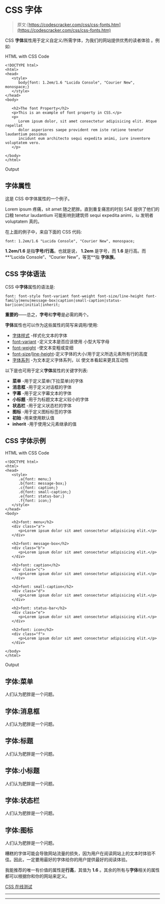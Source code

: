 # CSS 字体

> 原文:[https://codescracker.com/css/css-fonts.htm](https://codescracker.com/css/css-fonts.htm)

CSS **字体**属性用于定义自定义/所需字体，为我们的网站提供优秀的读者体验 。例如:

HTML with CSS Code

```
<!DOCTYPE html>
<html>
<head>
   <style>
      body{font: 1.2em/1.6 "Lucida Console", "Courier New", monospace;}
   </style>
</head>
<body>

   <h2>The font Property</h2>
   <p>This is an example of font property in CSS.</p>
   <p>
      Lorem ipsum dolor, sit amet consectetur adipisicing elit. Atque repellat
      dolor asperiores saepe provident rem iste ratione tenetur laudantium possimus
      incidunt eum architecto sequi expedita animi, iure inventore voluptatem vero.
   </p>

</body>
</html>
```

Output

## 字体属性

这是 CSS 中字体属性的一个例子。

Lorem ipsum 疼痛，sit amet 随之肥胖。直到重复痛苦的时刻 SAE 提供了他们的口粮 tenetur laudantium 可能影响到建筑师 sequi expedita animi，iu 发明者 voluptatem 真的。

在上面的例子中，来自下面的 CSS 代码:

```
font: 1.2em/1.6 "Lucida Console", "Courier New", monospace;
```

**1.2em/1.6** 是指**字号/行高**。也就是说， **1.2em** 是字号，而 **1.6** 是行高。而**“Lucida Console”、“Courier New”，等宽**指 **字体族**。

## CSS 字体语法

CSS 中**字体**属性的语法是:

```
font: font-style font-variant font-weight font-size/line-height font-family|menu|message-box|caption|small-caption|status-bar|icon|initial|inherit;
```

**重要的**——总之，**字号**和**字号**是必需的两个。

**字体**属性也可以作为这些属性的简写来调用/使用:

*   [字体样式](/css/css-font-style.htm) -样式化文本的字体
*   [font-variant](/css/css-font-variant.htm) -定义文本是否应该使用 小型大写字母
*   [font-weight](/css/css-font-weight.htm) -使文本变粗或变细
*   [font-size](/css/css-font-size.htm)/[line-height](/css/css-line-height.htm)-定义字体的大小/用于定义所选元素所有行的高度
*   [字体系列](/css/css-font-family.htm) -为文本定义字体系列，以 使文本看起来更具互动性

以下是也可用于定义**字体**属性的关键字列表:

*   **菜单** -用于定义菜单(下拉菜单)的字体
*   **消息框** -用于定义对话框的字体
*   **字幕** -用于定义字幕文本的字体
*   **小标题** -用于为标题文本定义较小的字体
*   **状态栏** -用于定义状态栏的字体
*   **图标** -用于定义图标标签的字体
*   **初始** -用来使用默认值
*   **inherit** -用于使用父元素继承的值

## CSS 字体示例

HTML with CSS Code

```
<!DOCTYPE html>
<html>
<head>
   <style>
      .a{font: menu;}
      .b{font: message-box;}
      .c{font: caption;}
      .d{font: small-caption;}
      .e{font: status-bar;}
      .f{font: icon;}
   </style>
</head>
<body>

   <h2>font: menu</h2>
   <div class="a">
      <p>Lorem ipsum dolor sit amet consectetur adipisicing elit.</p>
   </div>

   <h2>font: message-box</h2>
   <div class="b">
      <p>Lorem ipsum dolor sit amet consectetur adipisicing elit.</p>
   </div>

   <h2>font: caption</h2>
   <div class="c">
      <p>Lorem ipsum dolor sit amet consectetur adipisicing elit.</p>
   </div>

   <h2>font: small-caption</h2>
   <div class="d">
      <p>Lorem ipsum dolor sit amet consectetur adipisicing elit.</p>
   </div>

   <h2>font: status-bar</h2>
   <div class="e">
      <p>Lorem ipsum dolor sit amet consectetur adipisicing elit.</p>
   </div>

   <h2>font: icon</h2>
   <div class="f">
      <p>Lorem ipsum dolor sit amet consectetur adipisicing elit.</p>
   </div>

</body>
</html>
```

Output

## 字体:菜单

人们认为肥胖是一个问题。

## 字体:消息框

人们认为肥胖是一个问题。

## 字体:标题

人们认为肥胖是一个问题。

## 字体:小标题

人们认为肥胖是一个问题。

## 字体:状态栏

人们认为肥胖是一个问题。

## 字体:图标

人们认为肥胖是一个问题。

糟糕的字体可能会导致网站流量的损失，因为用户在阅读网站上的文本时体验不佳。因此，一定要用最好的字体给你的用户提供最好的阅读体验。

我能推荐的唯一有价值的属性是**行高**，其值为 **1.6** 。其余的所有与**字体**相关的属性都可以根据你和你的网站来定义。

[CSS 在线测试](/exam/showtest.php?subid=5)

* * *

* * *